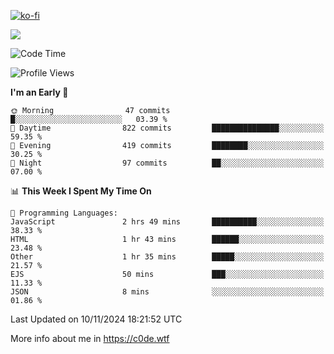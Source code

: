 [![ko-fi](https://ko-fi.com/img/githubbutton_sm.svg)](https://ko-fi.com/Z8Z4Y2LKX)

<a href="https://wakatime.com"><img src="https://wakatime.com/share/@c0dezin/b7f18a7c-ab3a-40b8-8bc7-b1b7bf71f1d6.svg" /></a>

<!--START_SECTION:waka-->
![Code Time](http://img.shields.io/badge/Code%20Time-143%20hrs%2030%20mins-blue)

![Profile Views](http://img.shields.io/badge/Profile%20Views-0-blue)

**I'm an Early 🐤** 

```text
🌞 Morning                47 commits          █░░░░░░░░░░░░░░░░░░░░░░░░   03.39 % 
🌆 Daytime                822 commits         ███████████████░░░░░░░░░░   59.35 % 
🌃 Evening                419 commits         ████████░░░░░░░░░░░░░░░░░   30.25 % 
🌙 Night                  97 commits          ██░░░░░░░░░░░░░░░░░░░░░░░   07.00 % 
```


📊 **This Week I Spent My Time On** 

```text
💬 Programming Languages: 
JavaScript               2 hrs 49 mins       ██████████░░░░░░░░░░░░░░░   38.33 % 
HTML                     1 hr 43 mins        ██████░░░░░░░░░░░░░░░░░░░   23.48 % 
Other                    1 hr 35 mins        █████░░░░░░░░░░░░░░░░░░░░   21.57 % 
EJS                      50 mins             ███░░░░░░░░░░░░░░░░░░░░░░   11.33 % 
JSON                     8 mins              ░░░░░░░░░░░░░░░░░░░░░░░░░   01.86 % 
```


 Last Updated on 10/11/2024 18:21:52 UTC
<!--END_SECTION:waka-->

More info about me in https://c0de.wtf
